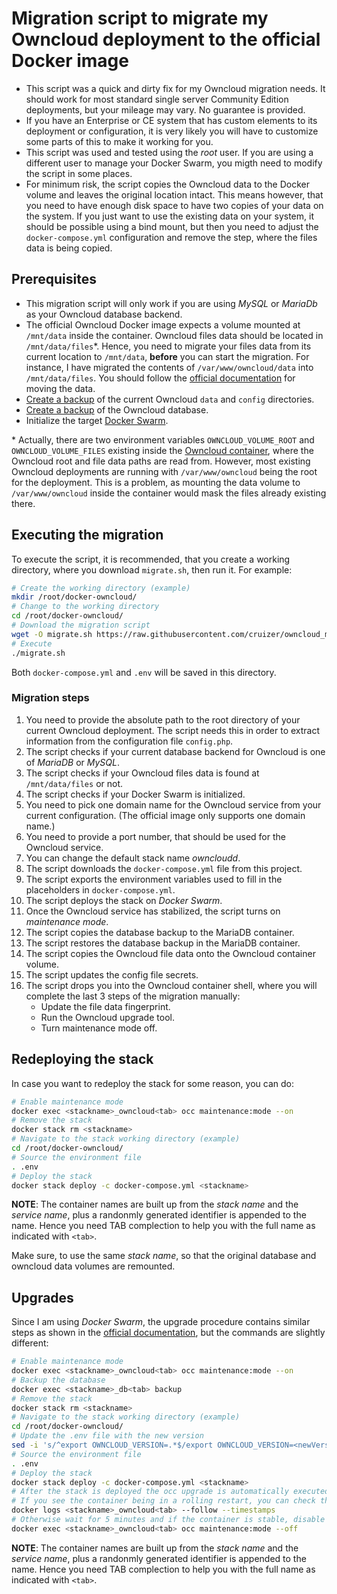 # Migration script to migrate my Owncloud deployment to the official Docker image

- This script was a quick and dirty fix for my Owncloud migration needs. It should work for most standard single server Community Edition deployments, but your mileage may vary. No guarantee is provided.
- If you have an Enterprise or CE system that has custom elements to its deployment or configuration, it is very likely you will have to customize some parts of this to make it working for you.
- This script was used and tested using the *root* user. If you are using a different user to manage your Docker Swarm, you migth need to modify the script in some places.
- For minimum risk, the script copies the Owncloud data to the Docker volume and leaves the original location intact. This means however, that you need to have enough disk space to have two copies of your data on the system. If you just want to use the existing data on your system, it should be possible using a bind mount, but then you need to adjust the `docker-compose.yml` configuration and remove the step, where the files data is being copied.

## Prerequisites

- This migration script will only work if you are using *MySQL* or *MariaDb* as your Owncloud database backend.
- The official Owncloud Docker image expects a volume mounted at `/mnt/data` inside the container. Owncloud files data should be located in `/mnt/data/files`\*. Hence, you need to migrate your files data from its current location to `/mnt/data`, **before** you can start the migration. For instance, I have migrated the contents of `/var/www/owncloud/data` into `/mnt/data/files`. You should follow the [official documentation](https://doc.owncloud.com/server/admin_manual/maintenance/manually-moving-data-folders.html) for moving the data.
- [Create a backup](https://doc.owncloud.com/server/10.2/admin_manual/maintenance/backup.html#backing-up-the-config-and-data-directories) of the current Owncloud `data` and `config` directories.
- [Create a backup](https://doc.owncloud.com/server/10.2/admin_manual/maintenance/backup.html#backup-database) of the Owncloud database.
- Initialize the target [Docker Swarm](https://docs.docker.com/get-started/part4/).

\* Actually, there are two environment variables `OWNCLOUD_VOLUME_ROOT` and `OWNCLOUD_VOLUME_FILES` existing inside the [Owncloud container](https://github.com/owncloud-docker/base/blob/master/rootfs/etc/entrypoint.d/50-folders.sh), where the Owncloud root and file data paths are read from. However, most existing Owncloud deployments are running with `/var/www/owncloud` being the root for the deployment. This is a problem, as mounting the data volume to `/var/www/owncloud` inside the container would mask the files already existing there.

## Executing the migration

To execute the script, it is recommended, that you create a working directory, where you download `migrate.sh`, then run it. For example:

```bash
# Create the working directory (example)
mkdir /root/docker-owncloud/
# Change to the working directory
cd /root/docker-owncloud/
# Download the migration script
wget -O migrate.sh https://raw.githubusercontent.com/cruizer/owncloud_migrate_to_docker/master/migrate.sh
# Execute
./migrate.sh
```

Both `docker-compose.yml` and `.env` will be saved in this directory.

### Migration steps

01. You need to provide the absolute path to the root directory of your current Owncloud deployment. The script needs this in order to extract information from the configuration file `config.php`.
02. The script checks if your current database backend for Owncloud is one of *MariaDB* or *MySQL*.
03. The script checks if your Owncloud files data is found at `/mnt/data/files` or not.
04. The script checks if your Docker Swarm is initialized.
05. You need to pick one domain name for the Owncloud service from your current configuration. (The official image only supports one domain name.)
06. You need to provide a port number, that should be used for the Owncloud service.
07. You can change the default stack name *owncloudd*.
08. The script downloads the `docker-compose.yml` file from this project.
09. The script exports the environment variables used to fill in the placeholders in `docker-compose.yml`.
10. The script deploys the stack on *Docker Swarm*.
11. Once the Owncloud service has stabilized, the script turns on *maintenance mode*.
12. The script copies the database backup to the MariaDB container.
13. The script restores the database backup in the MariaDB container.
14. The script copies the Owncloud file data onto the Owncloud container volume.
15. The script updates the config file secrets.
16. The script drops you into the Owncloud container shell, where you will complete the last 3 steps of the migration manually:
    - Update the file data fingerprint.
    - Run the Owncloud upgrade tool.
    - Turn maintenance mode off.

## Redeploying the stack

In case you want to redeploy the stack for some reason, you can do:

```bash
# Enable maintenance mode
docker exec <stackname>_owncloud<tab> occ maintenance:mode --on
# Remove the stack
docker stack rm <stackname>
# Navigate to the stack working directory (example)
cd /root/docker-owncloud/
# Source the environment file
. .env
# Deploy the stack
docker stack deploy -c docker-compose.yml <stackname>
```
**NOTE**: The container names are built up from the *stack name* and the *service name*, plus a randonmly generated identifier is appended to the name. Hence you need TAB complection to help you with the full name as indicated with `<tab>`.

Make sure, to use the same *stack name*, so that the original database and owncloud data volumes are remounted.

## Upgrades

Since I am using *Docker Swarm*, the upgrade procedure contains similar steps as shown in the [official documentation](https://doc.owncloud.com/server/admin_manual/installation/docker/#upgrading-owncloud-on-docker), but the commands are slightly different:

```bash
# Enable maintenance mode
docker exec <stackname>_owncloud<tab> occ maintenance:mode --on
# Backup the database
docker exec <stackname>_db<tab> backup
# Remove the stack
docker stack rm <stackname>
# Navigate to the stack working directory (example)
cd /root/docker-owncloud/
# Update the .env file with the new version
sed -i 's/^export OWNCLOUD_VERSION=.*$/export OWNCLOUD_VERSION=<newVersion>/' .env
# Source the environment file
. .env
# Deploy the stack
docker stack deploy -c docker-compose.yml <stackname>
# After the stack is deployed the occ upgrade is automatically executed
# If you see the container being in a rolling restart, you can check the status with:
docker logs <stackname>_owncloud<tab> --follow --timestamps
# Otherwise wait for 5 minutes and if the container is stable, disable maintenance mode
docker exec <stackname>_owncloud<tab> occ maintenance:mode --off
```

**NOTE**: The container names are built up from the *stack name* and the *service name*, plus a randonmly generated identifier is appended to the name. Hence you need TAB complection to help you with the full name as indicated with `<tab>`.
